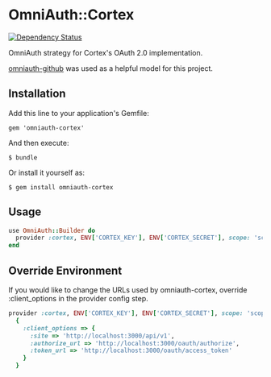 # OmniAuth::Cortex

[![Dependency Status](https://gemnasium.com/cb-talent-development/omniauth-cortex.svg)](https://gemnasium.com/cb-talent-development/omniauth-cortex)

OmniAuth strategy for Cortex's OAuth 2.0 implementation.

[omniauth-github](https://github.com/intridea/omniauth-github) was used as a helpful model for this project.

## Installation

Add this line to your application's Gemfile:

    gem 'omniauth-cortex'

And then execute:

    $ bundle

Or install it yourself as:

    $ gem install omniauth-cortex

## Usage

```ruby
use OmniAuth::Builder do
  provider :cortex, ENV['CORTEX_KEY'], ENV['CORTEX_SECRET'], scope: 'scope1, scope2, scope3'
end
```

## Override Environment

If you would like to change the URLs used by omniauth-cortex, override :client_options in the provider config step.

```ruby
provider :cortex, ENV['CORTEX_KEY'], ENV['CORTEX_SECRET'], scope: 'scope1, scope2, scope3',
  {
    :client_options => {
      :site => 'http://localhost:3000/api/v1',
      :authorize_url => 'http://localhost:3000/oauth/authorize',
      :token_url => 'http://localhost:3000/oauth/access_token'
    }
  }
```
